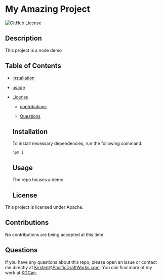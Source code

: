 # My Amazing Project
  ![GitHub License](https://img.shields.io/badge/license-Apache-blue.svg)

  ## Description
  
  This project is a node demo
  
  ## Table of Contents 
  
  * [installation](#installation)
  
  * [usage](#usage)
  
* [License](#license)

  * [contributions](#contributions)
  
  * [Questions](#questions)
  
  ## Installation
  
  To install necessary dependencies, run the following command:
  
  ```
  npm i
  ```
  
  ## Usage
  
  The repo houses a demo
  
  ## License

This project is licensed under Apache.
    
  ## Contributions
  
  No contributions are being accepted at this time
  
  ## Questions
  
  If you have any questions about this repo, please open an issue or contact me directly at Kirsten@PacificDraftWorks.com. You can find more of my work at [KGCan](https://github.com/KGCan/).

